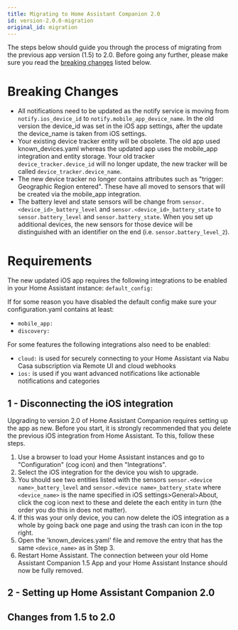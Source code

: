 ```yaml
---
title: Migrating to Home Assistant Companion 2.0
id: version-2.0.0-migration
original_id: migration
---
```


The steps below should guide you through the process of migrating from the previous app version (1.5) to 2.0. Before going any further, please make sure you read the [breaking changes](migration#breaking-changes) listed below.

# Breaking Changes
-   All notifications need to be updated as the notify service is moving from `notify.ios_device_id` to `notify.mobile_app_device_name`. In the old version the device_id was set in the iOS app settings, after the update the device_name is taken from iOS settings.
-   Your existing device tracker entity will be obsolete. The old app used known_devices.yaml whereas the updated app uses the mobile_app integration and entity storage. Your old tracker `device_tracker.device_id` will no longer update, the new tracker will be called `device_tracker.device_name`.
-   The new device tracker no longer contains attributes such as "trigger: Geographic Region entered". These have all moved to sensors that will be created via the mobile_app integration.
-   The battery level and state sensors will be change from `sensor.<device_id>_battery_level` and `sensor.<device_id>_battery_state` to `sensor.battery_level` and `sensor.battery_state`. When you set up additional devices, the new sensors for those device will be distinguished with an identifier on the end (i.e. `sensor.battery_level_2`).

# Requirements
The new updated iOS app requires the following integrations to be enabled in your Home Assistant instance:
`default_config:`

If for some reason you have disabled the default config make sure your configuration.yaml contains at least:
-   `mobile_app:`
-   `discovery:`


For some features the following integrations also need to be enabled:
-   `cloud:` is used for securely connecting to your Home Assistant via Nabu Casa subscription via Remote UI and cloud webhooks
-   `ios:` is used if you want advanced notifications like actionable notifications and categories

## 1 - Disconnecting the iOS integration

Upgrading to version 2.0 of Home Assistant Companion requires setting up the app as new. Before you start, it is strongly recommended that you delete the previous iOS integration from Home Assistant. To this, follow these steps.

1.  Use a browser to load your Home Assistant instances and go to "Configuration" (cog icon) and then "Integrations".
2.  Select the iOS integration for the device you wish to upgrade.
3.  You should see two entities listed with the sensors `sensor.<device name>_battery_level` and `sensor.<device name>_battery_state` where `<device_name>` is the name specified in iOS settings>General>About, click the cog icon next to these and delete the each entity in turn (the order you do this in does not matter).
4.  If this was your only device, you can now delete the iOS integration as a whole by going back one page and using the trash can icon in the top right.
5.  Open the 'known_devices.yaml' file and remove the entry that has the same `<device_name>` as in Step 3.
6.  Restart Home Assistant. The connection between your old Home Assistant Companion 1.5 App and your Home Assistant Instance should now be fully removed.




## 2 - Setting up Home Assistant Companion 2.0

## Changes from 1.5 to 2.0
